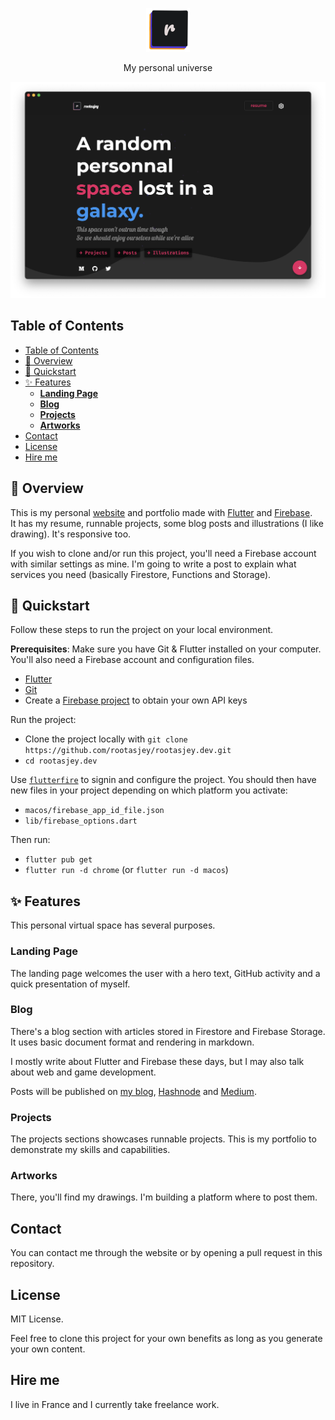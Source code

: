 <p align="center">
  <img src="./assets/images/app_icon/128.png" alt="rootasjey's universe app icon" width="70"/>
</p>

<p align="center">
My personal universe
</p>

<p align="center">
  <img src="./screenshots/home.desktop.png" alt="rootasjey's universe"/>
</p>

## Table of Contents

- [Table of Contents](#table-of-contents)
- [👀 Overview](#-overview)
- [🚀 Quickstart](#-quickstart)
- [✨ Features](#-features)
  - [**Landing Page**](#landing-page)
  - [**Blog**](#blog)
  - [**Projects**](#projects)
  - [**Artworks**](#artworks)
- [Contact](#contact)
- [License](#license)
- [Hire me](#hire-me)


## 👀 Overview

This is my personal [website](https://rootasjey.dev) and portfolio made with [Flutter](https://flutter.dev) and [Firebase](https://firebase.google.com/). <br />
It has my resume, runnable projects, some blog posts and illustrations (I like drawing). It's responsive too.

If you wish to clone and/or run this project, you'll need a Firebase account with similar settings as mine. I'm going to write a post to explain what services you need (basically Firestore, Functions and Storage).

## 🚀 Quickstart

Follow these steps to run the project on your local environment.

**Prerequisites**:
Make sure you have Git & Flutter installed on your computer. You'll also need a Firebase account and configuration files.

* [Flutter](https://flutter.dev)
* [Git](https://git-scm.com)
* Create a [Firebase project](https://firebase.com) to obtain your own API keys

Run the project:
* Clone the project locally with `git clone https://github.com/rootasjey/rootasjey.dev.git`
* `cd rootasjey.dev`

Use [`flutterfire`](https://firebase.google.com/docs/flutter/setup?platform=ios#available-plugins) to signin and configure the project. You should then have new files in your project depending on which platform you activate:

* `macos/firebase_app_id_file.json`
* `lib/firebase_options.dart`

Then run:
* `flutter pub get`
* `flutter run -d chrome` (or `flutter run -d macos`)

## ✨ Features

This personal virtual space has several purposes.

### **Landing Page**

The landing page welcomes the user with a hero text, GitHub activity and a quick presentation of myself.

### **Blog**

There's a blog section with articles stored in Firestore and Firebase Storage. It uses basic document format and rendering in markdown.

I mostly write about Flutter and Firebase these days, but I may also talk about web and game development.

Posts will be published on [my blog](https://rootasjey.dev/posts), [Hashnode](https://rootasjey.hashnode.dev/) and [Medium](https://medium.com/@rootasjey).

### **Projects**

The projects sections showcases runnable projects. This is my portfolio to demonstrate my skills and capabilities.

### **Artworks**

There, you'll find my drawings. I'm building a platform where to post them.

## Contact

You can contact me through the website or by opening a pull request in this repository.

## License

MIT License.

Feel free to clone this project for your own benefits as long as you generate your own content.

## Hire me

I live in France and I currently take freelance work.
